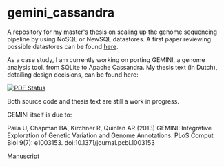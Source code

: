 gemini_cassandra
================

A repository for my master's thesis on scaling up the genome sequencing pipeline by using NoSQL or NewSQL datastores.
A first paper reviewing possible datastores can be found [here](http://www.gossele.be/nosql_newsql_survey.pdf).

As a case study, I am currently working on porting GEMINI, a genome analysis tool, from SQLite to Apache Cassandra.
My thesis text (in Dutch), detailing design decisions, can be found here:

[![PDF Status](https://www.sharelatex.com/github/repos/bgossele/zesis/builds/latest/badge.svg)](https://www.sharelatex.com/github/repos/bgossele/zesis/builds/latest/output.pdf)

Both source code and thesis text are still a work in progress.

GEMINI itself is due to:

Paila U, Chapman BA, Kirchner R, Quinlan AR (2013) 
GEMINI: Integrative Exploration of Genetic Variation and Genome Annotations. 
PLoS Comput Biol 9(7): e1003153. doi:10.1371/journal.pcbi.1003153

[Manuscript](http://www.ploscompbiol.org/article/info%3Adoi%2F10.1371%2Fjournal.pcbi.1003153)

